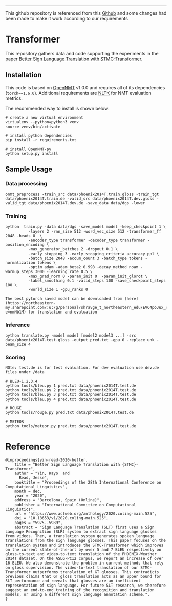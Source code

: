 
--------
This github repository is referenced from this [Github](https://github.com/kayoyin/transformer-slt) and some changes had been made to make it work according to our requirements

# Transformer
This repository gathers data and code supporting the experiments in the paper [Better Sign Language Translation with STMC-Transformer](https://www.aclweb.org/anthology/2020.coling-main.525/).

## Installation
This code is based on [OpenNMT](https://github.com/OpenNMT/OpenNMT-py) v1.0.0 and requires all of its dependencies (`torch==1.6.0`). Additional requirements are [NLTK](https://www.nltk.org/) for NMT evaluation metrics.

The recommended way to install is shown below:
```
# create a new virtual environment
virtualenv --python=python3 venv
source venv/bin/activate

# install python dependencies
pip install -r requirements.txt

# install OpenNMT-py
python setup.py install

```

## Sample Usage

### Data processing

```
onmt_preprocess -train_src data/phoenix2014T.train.gloss -train_tgt data/phoenix2014T.train.de -valid_src data/phoenix2014T.dev.gloss -valid_tgt data/phoenix2014T.dev.de -save_data data/dgs -lower 
```

### Training
```
python  train.py -data data/dgs -save_model model -keep_checkpoint 1 \
          -layers 2 -rnn_size 512 -word_vec_size 512 -transformer_ff 2048 -heads 8  \
          -encoder_type transformer -decoder_type transformer -position_encoding \
          -max_generator_batches 2 -dropout 0.1 \
          -early_stopping 3 -early_stopping_criteria accuracy ppl \
          -batch_size 2048 -accum_count 3 -batch_type tokens -normalization tokens \
          -optim adam -adam_beta2 0.998 -decay_method noam -warmup_steps 3000 -learning_rate 0.5 \
          -max_grad_norm 0 -param_init 0  -param_init_glorot \
          -label_smoothing 0.1 -valid_steps 100 -save_checkpoint_steps 100 \
          -world_size 1 -gpu_ranks 0
```
```
The best pytorch saved model can be downloaded from [here](https://northeastern-my.sharepoint.com/:u:/g/personal/shravge_t_northeastern_edu/EVC4poJux_xMvBRCbFKs3cEBv6r_rrYPGDmS3Cdpuv9FPA?e=nmNb1M) for translation and evaluation

```
### Inference
```
python translate.py -model model [model2 model3 ...] -src data/phoenix2014T.test.gloss -output pred.txt -gpu 0 -replace_unk -beam_size 4
```


### Scoring
```
NOte: test.de is for test evaluation. For dev evaluation use dev.de files under /data

# BLEU-1,2,3,4 
python tools/bleu.py 1 pred.txt data/phoenix2014T.test.de
python tools/bleu.py 2 pred.txt data/phoenix2014T.test.de
python tools/bleu.py 3 pred.txt data/phoenix2014T.test.de
python tools/bleu.py 4 pred.txt data/phoenix2014T.test.de

# ROUGE
python tools/rouge.py pred.txt data/phoenix2014T.test.de

# METEOR
python tools/meteor.py pred.txt data/phoenix2014T.test.de
```

# Reference
```
@inproceedings{yin-read-2020-better,
    title = "Better Sign Language Translation with {STMC}-Transformer",
    author = "Yin, Kayo  and
      Read, Jesse",
    booktitle = "Proceedings of the 28th International Conference on Computational Linguistics",
    month = dec,
    year = "2020",
    address = "Barcelona, Spain (Online)",
    publisher = "International Committee on Computational Linguistics",
    url = "https://www.aclweb.org/anthology/2020.coling-main.525",
    doi = "10.18653/v1/2020.coling-main.525",
    pages = "5975--5989",
    abstract = "Sign Language Translation (SLT) first uses a Sign Language Recognition (SLR) system to extract sign language glosses from videos. Then, a translation system generates spoken language translations from the sign language glosses. This paper focuses on the translation system and introduces the STMC-Transformer which improves on the current state-of-the-art by over 5 and 7 BLEU respectively on gloss-to-text and video-to-text translation of the PHOENIX-Weather 2014T dataset. On the ASLG-PC12 corpus, we report an increase of over 16 BLEU. We also demonstrate the problem in current methods that rely on gloss supervision. The video-to-text translation of our STMC-Transformer outperforms translation of GT glosses. This contradicts previous claims that GT gloss translation acts as an upper bound for SLT performance and reveals that glosses are an inefficient representation of sign language. For future SLT research, we therefore suggest an end-to-end training of the recognition and translation models, or using a different sign language annotation scheme.",
}

